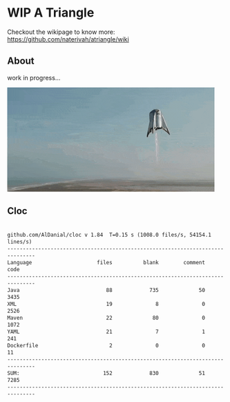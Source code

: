 # WIP A Triangle

  Checkout the wikipage to know more: https://github.com/naterivah/atriangle/wiki

  ## About
  work in progress...

  ![Screenshot](./docs/starhopper.gif?raw=true?style=center)

  ## Cloc 
 ``` 
 
github.com/AlDanial/cloc v 1.84  T=0.15 s (1008.0 files/s, 54154.1 lines/s)
-------------------------------------------------------------------------------
Language                     files          blank        comment           code
-------------------------------------------------------------------------------
Java                            88            735             50           3435
XML                             19              8              0           2526
Maven                           22             80              0           1072
YAML                            21              7              1            241
Dockerfile                       2              0              0             11
-------------------------------------------------------------------------------
SUM:                           152            830             51           7285
------------------------------------------------------------------------------- 
 ```
